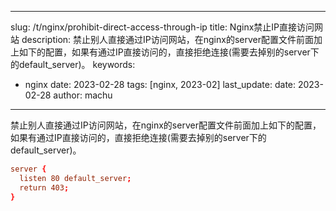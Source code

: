  ---
slug: /t/nginx/prohibit-direct-access-through-ip
title: Nginx禁止IP直接访问网站
description:  禁止别人直接通过IP访问网站，在nginx的server配置文件前面加上如下的配置，如果有通过IP直接访问的，直接拒绝连接(需要去掉别的server下的default_server)。
keywords: 
  - nginx
date: 2023-02-28
tags: [nginx, 2023-02]
last_update:
  date: 2023-02-28
  author: machu
---

 
 禁止别人直接通过IP访问网站，在nginx的server配置文件前面加上如下的配置，如果有通过IP直接访问的，直接拒绝连接(需要去掉别的server下的default_server)。
 
 ```conf
 server {
   listen 80 default_server;
   return 403;
}
 ```

